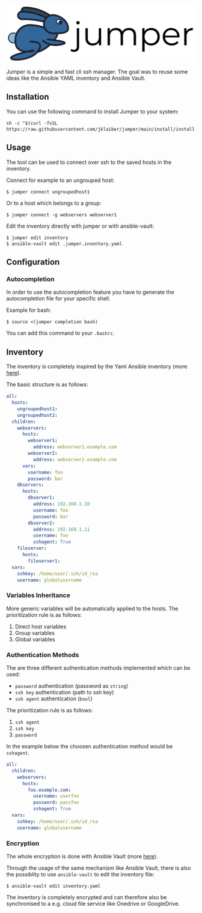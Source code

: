 ![jumper logo](doc/jumper_logo.png)

Jumper is a simple and fast cli ssh manager. The goal was to reuse some ideas like the Ansible YAML inventory and Ansible Vault.

## Installation

You can use the following command to install Jumper to your system:
```
sh -c "$(curl -fsSL https://raw.githubusercontent.com/jklaiber/jumper/main/install/install.sh)"
```

## Usage
The tool can be used to connect over ssh to the saved hosts in the inventory.   
  
Connect for example to an ungrouped host:
```
$ jumper connect ungroupedhost1
```
Or to a host which belongs to a group:
```
$ jumper connect -g webservers webserver1
```
Edit the inventory directly with jumper or with ansible-vault:
```
$ jumper edit inventory
$ ansible-vault edit .jumper.inventory.yaml
```

## Configuration

### Autocompletion
In order to use the autocompletion feature you have to generate the autocompletion file for your specific shell.  
  
Example for bash:
```
$ source <(jumper completion bash)
```
You can add this command to your `.bashrc`.

## Inventory
The inventory is completely inspired by the Yaml Ansible inventory (more [here]()).  
  
The basic structure is as follows:
```yaml
all:
  hosts:
    ungroupedhost1:
    ungroupedhost2:
  children:
    webservers:
      hosts:
        webserver1:
          address: webserver1.example.com
        webserver2:
          address: webserver2.example.com
      vars:
        username: foo
        password: bar
    dbservers:
      hosts:
        dbserver1:
          address: 192.168.1.10
          username: foo
          password: bar
        dbserver2:
          address: 192.168.1.11
          username: foo
          sshagent: True
    fileserver:
      hosts:
        fileserver1:
  vars:
    sshkey: /home/user/.ssh/id_rsa
    username: globalusername
```

### Variables Inheritance  
More generic variables will be automatically applied to the hosts. The prioritization rule is as follows:
1. Direct host variables
2. Group variables
3. Global variables
  
### Authentication Methods
The are three different authentication methods implemented which can be used:
* `password` authentication (password as `string`)
* `ssh key` authentication (path to ssh key)
* `ssh agent` authentication (`bool`)

The prioritization rule is as follows:
1. `ssh agent` 
2. `ssh key` 
3. `password` 

In the example below the choosen authentication method would be `sshagent`.

```yaml
all:
  children:
    webservers:
      hosts:
        foo.example.com:
          username: userfoo
          password: passfoo
          sshagent: True
  vars:
    sshkey: /home/user/.ssh/id_rsa
    username: globalusername
```

### Encryption
The whole encryption is done with Ansible Vault (more [here]()).  
  
Through the usage of the same mechanism like Ansible Vault, there is also the possiblity to use `ansible-vault` to edit the inventory file:
```
$ ansible-vault edit inventory.yaml
```
The inventory is completely encrypted and can therefore also be synchronised to a e.g. cloud file service like Onedrive or GoogleDrive.